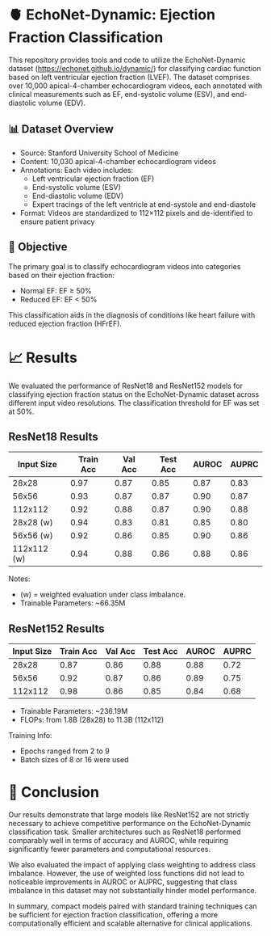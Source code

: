 🫀 EchoNet-Dynamic: Ejection Fraction Classification
====================================================

This repository provides tools and code to utilize the EchoNet-Dynamic dataset (https://echonet.github.io/dynamic/) for classifying cardiac function based on left ventricular ejection fraction (LVEF). The dataset comprises over 10,000 apical-4-chamber echocardiogram videos, each annotated with clinical measurements such as EF, end-systolic volume (ESV), and end-diastolic volume (EDV).

📊 Dataset Overview
-------------------

- Source: Stanford University School of Medicine
- Content: 10,030 apical-4-chamber echocardiogram videos
- Annotations: Each video includes:
  - Left ventricular ejection fraction (EF)
  - End-systolic volume (ESV)
  - End-diastolic volume (EDV)
  - Expert tracings of the left ventricle at end-systole and end-diastole
- Format: Videos are standardized to 112×112 pixels and de-identified to ensure patient privacy

🎯 Objective
------------

The primary goal is to classify echocardiogram videos into categories based on their ejection fraction:

- Normal EF: EF ≥ 50%
- Reduced EF: EF < 50%

This classification aids in the diagnosis of conditions like heart failure with reduced ejection fraction (HFrEF).

📈 Results
==========

We evaluated the performance of ResNet18 and ResNet152 models for classifying ejection fraction status on the EchoNet-Dynamic dataset across different input video resolutions. The classification threshold for EF was set at 50%.

ResNet18 Results
----------------
| Input Size    | Train Acc | Val Acc | Test Acc | AUROC | AUPRC |
|---------------|-----------|---------|----------|--------|--------|
| 28x28         | 0.97      | 0.87    | 0.85     | 0.87   | 0.83   |
| 56x56         | 0.93      | 0.87    | 0.87     | 0.90   | 0.87   |
| 112x112       | 0.92      | 0.88    | 0.87     | 0.90   | 0.88   |
| 28x28 (w)     | 0.94      | 0.83    | 0.81     | 0.85   | 0.80   |
| 56x56 (w)     | 0.92      | 0.86    | 0.85     | 0.90   | 0.86   |
| 112x112 (w)   | 0.94      | 0.88    | 0.86     | 0.88   | 0.86   |

Notes:
- (w) = weighted evaluation under class imbalance.
- Trainable Parameters: ~66.35M

ResNet152 Results
-----------------
| Input Size    | Train Acc | Val Acc | Test Acc | AUROC | AUPRC |
|---------------|-----------|---------|----------|--------|--------|
| 28x28         | 0.87      | 0.86    | 0.88     | 0.88   | 0.72   |
| 56x56         | 0.92      | 0.87    | 0.86     | 0.89   | 0.75   |
| 112x112       | 0.98      | 0.86    | 0.85     | 0.84   | 0.68   |

- Trainable Parameters: ~236.19M
- FLOPs: from 1.8B (28x28) to 11.3B (112x112)

Training Info:
- Epochs ranged from 2 to 9
- Batch sizes of 8 or 16 were used

📌 Conclusion
============

Our results demonstrate that large models like ResNet152 are not strictly necessary to achieve competitive performance on the EchoNet-Dynamic classification task. Smaller architectures such as ResNet18 performed comparably well in terms of accuracy and AUROC, while requiring significantly fewer parameters and computational resources.

We also evaluated the impact of applying class weighting to address class imbalance. However, the use of weighted loss functions did not lead to noticeable improvements in AUROC or AUPRC, suggesting that class imbalance in this dataset may not substantially hinder model performance.

In summary, compact models paired with standard training techniques can be sufficient for ejection fraction classification, offering a more computationally efficient and scalable alternative for clinical applications.
